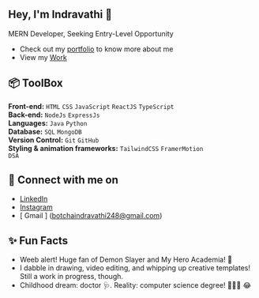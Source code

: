 ## Hey, I'm Indravathi 👋
MERN Developer, Seeking Entry-Level Opportunity

- Check out my [portfolio](https://indhu248.github.io/portfolio_indhu/) to know more about me
- View my [Work](https://github.com/Indhu248?tab=repositories)

## 📦 ToolBox
**Front-end:** `HTML` `CSS` `JavaScript` `ReactJS` `TypeScript` </br>
**Back-end:** `NodeJs` `ExpressJs` </br>
**Languages:** `Java` `Python` </br>
**Database:** `SQL` `MongoDB` </br>
**Version Control:** `Git` `GitHub` </br>
**Styling & animation frameworks:** `TailwindCSS` `FramerMotion` </br>
`DSA`

## 📩 Connect with me on 

- [LinkedIn ](https://www.linkedin.com/in/botchaindravathi)
- [Instagram ](https://www.instagram.com/indhu_hehhehe/)
- [ Gmail ] (botchaindravathi248@gmail.com)

## ✨ Fun Facts

- Weeb alert! Huge fan of Demon Slayer and My Hero Academia! 🤩
- I dabble in drawing, video editing, and whipping up creative templates! Still a work in progress, though.
- Childhood dream: doctor 🩺. Reality: computer science degree! 👩🏻‍💻 😂
  
